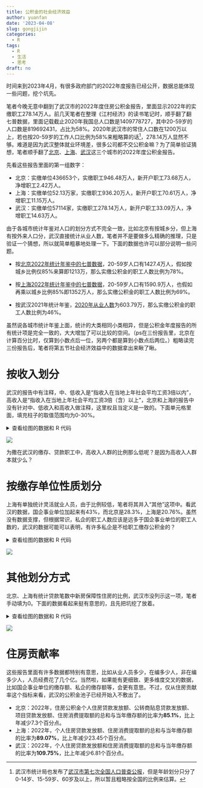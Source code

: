 ```yaml
---
title: 公积金的社会经济效益
author: yuanfan
date: '2023-04-08'
slug: gongjijin
categories:
  - R
tags:
  - R
  - 生活
  - 思考
draft: no
---
```


时间来到2023年4月，有很多政府部门的2022年度报告已经公开，数据总能体现一些问题，挖个坑先。

<!--more-->

笔者今晚无意中翻到了武汉市的2022年度住房公积金报告，里面显示2022年的实缴职工278.14万人。前几天笔者在整理《江村经济》的读书笔记时，顺手翻了翻七普数据，里面记载截止2020年我国总人口数是1409778727，其中20-59岁的人口数是819692431，占比为58%。2020年武汉市的常住人口数在1200万以上，若也按20-59岁的工作人口比例为58%来粗略算的话[^1]，278.14万人显然不够。难道是因为武汉整体就业环境差，很多公司都不交公积金嘛？为了简单验证猜想，笔者顺手翻了[北京](https://www.mohurd.gov.cn/xinwen/dfxx/202303/20230330_770978.html)、[上海](https://shgjj.com/html/newxxgk/ndbg/213689.html)、[武汉](http://gjj.wuhan.gov.cn/zwgk_10/ndbg/202303/t20230331_2178738.html)这三个城市的2022年度公积金报告。

先看这些报告里面的第一组数字：

+ 北京：实缴单位436653个，实缴职工946.48万人，新开户职工73.68万人，净增职工2.42万人。
+ 上海：实缴单位52.13万家，实缴职工936.20万人，新开户职工70.61万人，净增职工11.15万人。
+ 武汉：实缴单位57114家，实缴职工278.14万人，新开户职工33.09万人，净增职工14.63万人。

由于各城市统计年鉴对人口的划分方式不完全一致，比如北京有按城乡分，但上海有按外来人口分，武汉直接统计从业人数，笔者并不是要做多么精确的推理，只是验证一个猜想，所以就简单粗暴地处理一下。下面的数据也许可以部分说明一些问题。

+ 按[北京2022年统计年鉴中的七普数据](https://nj.tjj.beijing.gov.cn/nj/main/2022-tjnj/zk/e/zk/indexch.htm)，20-59岁人口有1427.4万人，假如按城乡比例仅85%来算即1213万，那么实缴公积金的职工人数比例为78%。

+ 按[上海2022年统计年鉴中的七普数据](https://tjj.sh.gov.cn/tjnj/nj22.htm?d1=2022tjnj/C0211.htm)，20-59岁人口有1590.9万人，也假如再乘以城乡比例85%即1352万人，那么实缴公积金的职工人数比例为69%。

+ 按武汉2021年统计年鉴，[2020年从业人数](http://tjj.wuhan.gov.cn/tjfw/tjnj/202112/P020220111338649432258.pdf)为603.79万，那么实缴公积金的职工人数比例为46%。

虽然说各城市统计年鉴上面，统计的大类相同小类相异，但是公积金年度报告的所有统计项是完全一致的，大大增加了可以比较的空间。（ps在三份报告里，北京在计算百分比时，仅算到小数点后一位，另两个都是算到小数点后两位。）粗略读完三份报告后，笔者将第五节社会经济效益中的数据拿出来瞅了瞅。

# 按收入划分

武汉的报告中有注释，中、低收入是“指收入在当地上年社会平均工资3倍以内”，高收入是“指收入在当地上年社会平均工资3倍（含）以上”，北京和上海的报告中没有针对中、低收入和高收入做注释，这里权且当定义是一致的。下面单元格里面，填充柱子的取值范围均为0-30%。

<details>
<summary>查看绘图的数据和 R 代码</summary>
<pre><code>

```css
.border-left {
  border-left: 2px solid #555;
}
```

```r
library(DT)

data <- data.frame(
  value1 = c(88.7, 92.33, 98.06),
  value2 = c(11.3, 7.67, 1.94),
  value3 = c(97.3, 97.37, 99.57),
  value4 = c(2.7, 2.63, 0.43),
  value5 = c(77.3, 85.9, 99.36),
  value6 = c(22.7, 14.1, 0.64)
)

colnames = htmltools::withTags(table(thead(tr(
  th(rowspan = 2, colspan = 1, '城市'),
  th(rowspan = 1, colspan = 2, '缴存职工'),
  th(rowspan = 1, colspan = 2, '新开户职工'),
  th(rowspan = 1, colspan = 2, '贷款职工')
),
tr(lapply(
  rep(c('中、低收入', '高收入'), 3), th
)))))

datatable(
  data,
  rownames = c('北京', '上海', '武汉'),
  escape = FALSE,
  container = colnames,
  options = list(
    dom = 't',
    scrollY = FALSE,
    autoWidth = TRUE,
    columnDefs = list(
      list(targets = '_all', className = 'dt-center'),
      list(targets = c(1, 3, 5), class = 'border-left')
      
    )
  )
) |>
  formatCurrency(
    columns = c(1:6),
    digits = 2,
    currency = '%',
    before = FALSE
  )|>
  formatStyle(
    columns = 2,
    background = styleColorBar(c(data$value2, 0, 30), '#44A57CFF'),
    backgroundSize = '100% 90%',
    backgroundRepeat = 'no-repeat',
    backgroundPosition = 'center'
  ) |>
  formatStyle(
    columns = 4,
    background = styleColorBar(c(data$value4, 0, 30), '#58A449FF'),
    backgroundSize = '100% 90%',
    backgroundRepeat = 'no-repeat',
    backgroundPosition = 'center'
  ) |>
  formatStyle(
    columns = 6,
    background = styleColorBar(c(data$value6, 0, 30), '#CEC917FF'),
    backgroundSize = '100% 90%',
    backgroundRepeat = 'no-repeat',
    backgroundPosition = 'center'
  ) 
```

</code></pre>
</details>

![](https://yuanfan.rbind.io/images/2023/2023-04-08-10.png)

为撒在武汉的缴存、贷款职工中，高收入人群的比例那么低呢？是因为高收入人群本就少么？

# 按缴存单位性质划分

上海有单独统计灵活就业人员，由于比例较低，笔者将其并入“其他”这项中。看武汉的数据，国企事业单位加起来有43%，而北京是28.3%，上海是20.76%。虽然没有数据支撑，但根据常识，私企的职工人数应该是远多于国企事业单位的职工人数的，武汉的数据可能可以表明，有许多私企是不给职工缴存公积金的？

<details>
<summary>查看绘图的数据和 R 代码</summary>
<pre><code>

```r
library(DT)

data <- data.frame(
  value1 = c(13.5, 14.8, 0.4, 7.1, 29.4, 0.6, 34.1),
  value2 = c(8.24, 12.52, 1.6, 16.88, 57.69, 1.15, 1.92),
  value3 = c(17.48, 25.52, 1.95, 12.14, 35.41, 2.88, 4.62)
)

datatable(
  data,
  rownames = c(
    '国家机关和事业单位',
    '国有企业',
    '城镇集体企业',
    '外商投资企业',
    '城镇私营企业及其他城镇企业',
    '民办非企业单位和社会团体',
    '其他'
  ),
  colnames = c('北京', '上海', '武汉'),
  escape = FALSE,
  options = list(
    dom = 't',
    scrollY = FALSE,
    autoWidth = TRUE,
    columnDefs = list(
      list(targets = '_all', className = 'dt-center'),
      list(width = '200px', targets = 0)
    )
  )
)|>
    formatCurrency(
      columns = c(1:3),
      digits = 2,
      currency = '%',
      before = FALSE
    ) |>
    formatStyle(
      columns = 1,
      background = styleColorBar(c(data$value1, 0, 100), '#44A57CFF'),
      backgroundSize = '100% 90%',
      backgroundRepeat = 'no-repeat',
      backgroundPosition = 'center'
    ) |>
    formatStyle(
      columns = 2,
      background = styleColorBar(c(data$value2, 0, 100), '#58A449FF'),
      backgroundSize = '100% 90%',
      backgroundRepeat = 'no-repeat',
      backgroundPosition = 'center'
    ) |>
    formatStyle(
      columns = 3,
      background = styleColorBar(c(data$value3, 0, 100), '#CEC917FF'),
      backgroundSize = '100% 90%',
      backgroundRepeat = 'no-repeat',
      backgroundPosition = 'center'
    ) 
```

</code></pre>
</details>

![](https://yuanfan.rbind.io/images/2023/2023-04-08-11.png)

# 其他划分方式

北京、上海有统计贷款笔数中新房保障性住房的比例，武汉市没列示这一项，笔者手动填为0。下面的数据看起来挺有意思的，且先把坑挖了放着。

<details>
<summary>查看绘图的数据和 R 代码</summary>
<pre><code>

```r
library(DT)
data <- data.frame(
  merge=c('按建筑面积（贷款笔数）','按建筑面积（贷款笔数）','按建筑面积（贷款笔数）',
          '按新房二手房（贷款笔数）','按新房二手房（贷款笔数）','按新房二手房（贷款笔数）',
          '按贷款笔数','按贷款笔数',
          '按年龄（人数）','按年龄（人数）','按年龄（人数）','按年龄（人数）',
          '按套数（贷款笔数）','按套数（贷款笔数）'),
  rownames = c(
    '90（含）平方米以下',
    '90-144（含）平方米',
    '144平方米以上',
    '新房保障性住房',
    '新房非保障性住房',
    '二手房',
    '单缴存职工',
    '双缴存职工',
    '30岁（含）以下',
    '30岁-40岁（含）',
    '40岁50岁（含）',
    '50岁以上',
    '首套住房',
    '二套及以上'
  ),
  value1 = c(
    67.5,
    29.6,
    2.9,
    15.1,
    24.8,
    60.1,
    47,
    53,
    27.3,
    57.8,
    11.8,
    3.1,
    75.5,
    24.5
  ),
  value2 = c(
    48,
    47.1,
    4.9,
    2.69,
    46.22,
    51.09,
    45.92,
    53.98,
    22.91,
    55.46,
    18.34,
    3.29,
    78.34,
    21.66
  ),
  value3 = c(
    20.27,
    75.52,
    4.21,
    0,
    70.46,
    29.54,
    49.58,
    50.42,
    38.78,
    50.56,
    8.81,
    1.85,
    82.42,
    17.58
  )
)

datatable(
  data,
  rownames = FALSE,
  colnames = c('划分大类', '划分小类', '北京', '上海', '武汉'),
  callback = htmlwidgets::JS(
    "
function mergeRows(table) {
  if (!table.tBodies) return;
  const tbody = table.tBodies[0];
  // 先验证每一行的单元格数量是否相同；若不同，就不尝试合并了（可能已经合并过）
  const rows = [...tbody.rows], nrow = rows.length;
  if (nrow < 2) return;

  let ncol = rows[0].cells.length;
  for (let i = 1; i < nrow; i++) {
    if (rows[i].cells.length !== ncol) return;
  }

  let delCells = [];  // 待移除的重复单元格
  // 寻找每一列上下相同的相邻单元格，并用 rowspan 属性合并之
  for (let j = 0; j < ncol; j++) {
    // 第 j 列里的所有单元格
    let cells = tbody.querySelectorAll('tr > td:nth-child(' + (j + 1) + ')');
    let k = 0;  // 计数，看有几个相邻单元格相同
    for (let i = 1; i < nrow; i++) {
      // 向顶层单元格添加 rowspan 属性
      function addRowSpan(i) {
        if (k > 0) rows[i].cells[j].rowSpan = k + 1;
      }
      if (cells[i].innerHTML === cells[i - 1].innerHTML) {
        k++;  // 两行相同的话，计数器 k 加一
        delCells.push(cells[i]);  // 事后删除当前单元格
        // 若到达最后一行，至此合并
        if (i == rows.length - 1) addRowSpan(i - k);
      } else {
        // 若相邻两行不同，那么着手合并之前找到的相同单元格
        addRowSpan(i - 1 - k);
        k = 0;  // 重置计数器
      }
    }
  }
  delCells.forEach(cell => cell.remove());
}

document.querySelectorAll('table').forEach(table => mergeRows(table));"),
options = list(dom = 't',
               pageLength = 14)
) |> formatCurrency(
  columns = c(3:5),
  digits = 2,
  currency = '%',
  before = FALSE
)  |> formatStyle(
  columns = 2,
  target = 'row',
  fontWeight = styleRow(rows = c(1, 2, 5, 6), values = 'bold')
)
```

</code></pre>
</details>

![](https://yuanfan.rbind.io/images/2023/2023-04-08-12.png)

# 住房贡献率

这些报告里面有许多数据都特别有意思，比如从业人员多少，在编多少人，非在编多少人，人员经费花了几个亿。当然啦，如果能有更细致、更多维度交叉的数据，比如国企事业单位的缴存额、私企的缴存额等，会更有意思。不过，仅从住房贡献率这个指标来看，武汉的公积金池子已经开始入不敷出了。

+ 北京：2022年，住房公积金个人住房贷款发放额、公转商贴息贷款发放额、项目贷款发放额、住房消费提取额的总和与当年缴存额的比率为**85.1%**，比上年减少7.3个百分点。
+ 上海：2022年，个人住房贷款发放额、住房消费提取额的总和与当年缴存额的比率为**89.07%**，比上年减少23.45个百分点。
+ 武汉：2022年，个人住房贷款发放额和住房消费提取额的总和与当年缴存额的比率为**109.75%**，比上年减少6.81个百分点。

[^1]:武汉市统计局也发布了[武汉市第七次全国人口普查公报](http://tjj.wuhan.gov.cn/ztzl_49/pczl/202109/t20210916_1779157.shtml)，但是年龄划分只分了0-14岁、15-59岁、60岁及以上，所以暂且粗略按全国的比例来估算。
